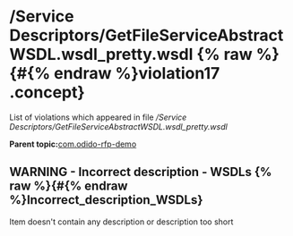 # /Service Descriptors/GetFileServiceAbstractWSDL.wsdl\_pretty.wsdl {% raw %}{#{% endraw %}violation17 .concept}

List of violations which appeared in file */Service Descriptors/GetFileServiceAbstractWSDL.wsdl\_pretty.wsdl*

**Parent topic:**[com.odido-rfp-demo](../../../qa/projects/com.odido-rfp-demo.md)

## WARNING - Incorrect description - WSDLs {% raw %}{#{% endraw %}Incorrect_description_WSDLs}

Item doesn't contain any description or description too short

